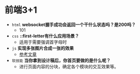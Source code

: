 # 前端3+1
- `html` **websocket握手成功会返回一个干什么状态吗？是200吗？**
  - 101
- `css` **::first-letter有什么应用场景？**
  - 适用于需要强调首字母时
- `js` **实现多张图片合成一张的效果**
  - [参考文章](https://www.jb51.net/article/165400.htm)
- `软技能` **当你拿到设计稿后，你首页要做的是什么呢？**
  - 进行页面内容的分块，确定各个模块的交互效果等。